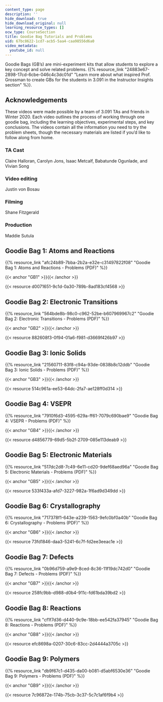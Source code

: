 ```yaml
---
content_type: page
description: ''
hide_download: true
hide_download_original: null
learning_resource_types: []
ocw_type: CourseSection
title: Goodie Bag Tutorials and Problems
uid: 67bc8622-1cd7-acb5-5aa4-caa98556d6a0
video_metadata:
  youtube_id: null
---
```


Goodie Bags (GB’s) are mini-experiment kits that allow students to explore a key concept and solve related problems. {{% resource_link "24883e67-2898-17cd-6cbe-046c4c3dc01d" "Learn more about what inspired Prof. Grossman to create GBs for the students in 3.091 in the Instructor Insights section" %}}.

Acknowledgements
----------------

These videos were made possible by a team of 3.091 TAs and friends in Winter 2020. Each video outlines the process of working through one goodie bag, including the learning objectives, experimental steps, and key conclusions. The videos contain all the information you need to try the problem sheets, though the necessary materials are listed if you’d like to follow along from home.

### TA Cast

Claire Halloran, Carolyn Jons, Isaac Metcalf, Babatunde Ogunlade, and Vivian Song

### Video editing

Justin von Bosau

### Filming

Shane Fitzgerald

### Production

Maddie Sutula

Goodie Bag 1: Atoms and Reactions
---------------------------------

{{% resource_link "afc24b89-7bba-2b2a-e32e-c31497822f08" "Goodie Bag 1: Atoms and Reactions - Problems (PDF)" %}}

{{< anchor "GB1" >}}{{< /anchor >}}

{{< resource d0071651-9c1d-0a30-789b-8ad183cf4568 >}}

Goodie Bag 2: Electronic Transitions
------------------------------------

{{% resource_link "564bde8b-98c0-c962-52be-b607969967c2" "Goodie Bag 2: Electronic Transitions - Problems (PDF)" %}}

{{< anchor "GB2" >}}{{< /anchor >}}

{{< resource 882608f3-0f94-01a6-f981-d3669f426b97 >}} 

Goodie Bag 3: Ionic Solids
--------------------------

{{% resource_link "21560711-83f8-c94a-93de-0838b8c12ddb" "Goodie Bag 3: Ionic Solids - Problems (PDF)" %}}

{{< anchor "GB3" >}}{{< /anchor >}}

{{< resource 514c961a-ee53-64dc-2fa7-ae128ff0d314 >}}

Goodie Bag 4: VSEPR
-------------------

{{% resource_link "7910f6d3-4595-629a-ff61-7079c690bae9" "Goodie Bag 4: VSEPR - Problems (PDF)" %}}

{{< anchor "GB4" >}}{{< /anchor >}}

{{< resource d4856779-69d5-5b2f-2709-085e113deab9 >}}

Goodie Bag 5: Electronic Materials
----------------------------------

{{% resource_link "517dc2d8-7c49-6e11-cd20-9def68aed96a" "Goodie Bag 5: Electronic Materials - Problems (PDF)" %}}

{{< anchor "GB5" >}}{{< /anchor >}}

{{< resource 533f433a-afd7-3227-982a-1f6ad9d349dd >}}

Goodie Bag 6: Crystallography
-----------------------------

{{% resource_link "717378f1-643e-a239-1563-9efc0bf0a40b" "Goodie Bag 6: Crystallography - Problems (PDF)" %}}

{{< anchor "GB6" >}}{{< /anchor >}}

{{< resource 73fd1846-daa3-5241-6c7f-fd2ee3eeac1e >}}

Goodie Bag 7: Defects
---------------------

{{% resource_link "0b96d759-a9e9-8ced-8c36-11f19dc742d0" "Goodie Bag 7: Defects - Problems (PDF)" %}}

{{< anchor "GB7" >}}{{< /anchor >}}

{{< resource 258fc9bb-d988-d0b4-911c-fd61bda39bd2 >}}

Goodie Bag 8: Reactions
-----------------------

{{% resource_link "cf1f7d36-d440-9c9e-18bb-ee542fa37945" "Goodie Bag 8: Reactions - Problems (PDF)" %}}

{{< anchor "GB8" >}}{{< /anchor >}}

{{< resource efc8698a-0207-30c6-83cc-2d4444a3705c >}}

Goodie Bag 9: Polymers
----------------------

{{% resource_link "db9f67c1-d435-da00-b081-d5abf6530e36" "Goodie Bag 9: Polymers - Problems (PDF)" %}}

{{< anchor "GB9" >}}{{< /anchor >}}

{{< resource 7c96872e-174b-75cb-3c37-5c7c1af6f9b4 >}}